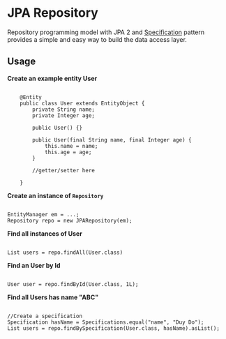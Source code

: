 JPA Repository
==============

Repository programming model with JPA 2 and [Specification](http://en.wikipedia.org/wiki/Specification_pattern) pattern provides a simple and easy way to build the data access layer.

Usage
-----------

**Create an example entity User**

<pre><code>
    @Entity
    public class User extends EntityObject<Long> {
    	private String name;
    	private Integer age;
    
    	public User() {}
    
    	public User(final String name, final Integer age) {
    		this.name = name;
    		this.age = age;
    	}

        //getter/setter here
    
    }
</code></pre>

**Create an instance of <code>Repository</code>**
<pre><code>
EntityManager em = ...;
Repository repo = new JPARepository(em);
</code></pre>
**Find all instances of User**

<code>
List<User> users = repo.findAll(User.class)
</code>
	
**Find an User by Id**

<code>
User user = repo.findById(User.class, 1L);
</code>

**Find all Users has name "ABC"**

<pre><code>
//Create a specification
Specification<User> hasName = Specifications.equal("name", "Duy Do"); 
List<User> users = repo.findBySpecification(User.class, hasName).asList();
</code></pre>
